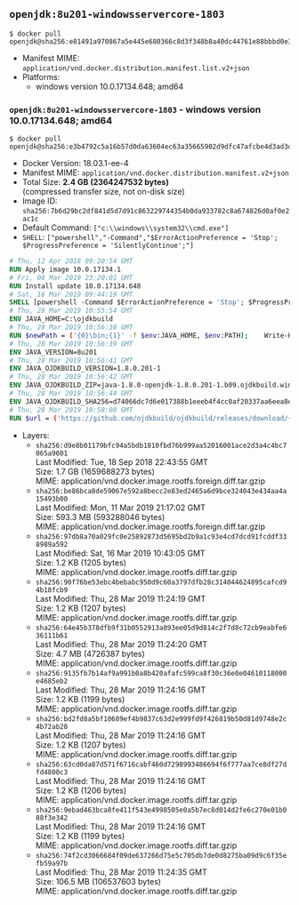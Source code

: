 ## `openjdk:8u201-windowsservercore-1803`

```console
$ docker pull openjdk@sha256:e81491a970867a5e445e680366c8d3f348b8a40dc44761e88bbbd0e3d8fb062d
```

-	Manifest MIME: `application/vnd.docker.distribution.manifest.list.v2+json`
-	Platforms:
	-	windows version 10.0.17134.648; amd64

### `openjdk:8u201-windowsservercore-1803` - windows version 10.0.17134.648; amd64

```console
$ docker pull openjdk@sha256:e3b4792c5a16b57d0da63604ec63a35665902d9dfc47afcbe4d3ad3d2478b2db
```

-	Docker Version: 18.03.1-ee-4
-	Manifest MIME: `application/vnd.docker.distribution.manifest.v2+json`
-	Total Size: **2.4 GB (2364247532 bytes)**  
	(compressed transfer size, not on-disk size)
-	Image ID: `sha256:7b6d29bc2df841d5d7d91c863229744354b0da933782c8a674826d0af0e2ac1c`
-	Default Command: `["c:\\windows\\system32\\cmd.exe"]`
-	`SHELL`: `["powershell","-Command","$ErrorActionPreference = 'Stop'; $ProgressPreference = 'SilentlyContinue';"]`

```dockerfile
# Thu, 12 Apr 2018 09:20:54 GMT
RUN Apply image 10.0.17134.1
# Fri, 08 Mar 2019 23:20:01 GMT
RUN Install update 10.0.17134.648
# Sat, 16 Mar 2019 09:44:19 GMT
SHELL [powershell -Command $ErrorActionPreference = 'Stop'; $ProgressPreference = 'SilentlyContinue';]
# Thu, 28 Mar 2019 10:55:54 GMT
ENV JAVA_HOME=C:\ojdkbuild
# Thu, 28 Mar 2019 10:56:38 GMT
RUN $newPath = ('{0}\bin;{1}' -f $env:JAVA_HOME, $env:PATH); 	Write-Host ('Updating PATH: {0}' -f $newPath); 	setx /M PATH $newPath;
# Thu, 28 Mar 2019 10:56:39 GMT
ENV JAVA_VERSION=8u201
# Thu, 28 Mar 2019 10:56:41 GMT
ENV JAVA_OJDKBUILD_VERSION=1.8.0.201-1
# Thu, 28 Mar 2019 10:56:42 GMT
ENV JAVA_OJDKBUILD_ZIP=java-1.8.0-openjdk-1.8.0.201-1.b09.ojdkbuild.windows.x86_64.zip
# Thu, 28 Mar 2019 10:56:44 GMT
ENV JAVA_OJDKBUILD_SHA256=d74066dc7d6e017388b1eeeb4f4cc0af20337aa6eea8e3a818017ae8d15b988a
# Thu, 28 Mar 2019 10:58:08 GMT
RUN $url = ('https://github.com/ojdkbuild/ojdkbuild/releases/download/{0}/{1}' -f $env:JAVA_OJDKBUILD_VERSION, $env:JAVA_OJDKBUILD_ZIP); 	Write-Host ('Downloading {0} ...' -f $url); 	[Net.ServicePointManager]::SecurityProtocol = [Net.SecurityProtocolType]::Tls12; 	Invoke-WebRequest -Uri $url -OutFile 'ojdkbuild.zip'; 	Write-Host ('Verifying sha256 ({0}) ...' -f $env:JAVA_OJDKBUILD_SHA256); 	if ((Get-FileHash ojdkbuild.zip -Algorithm sha256).Hash -ne $env:JAVA_OJDKBUILD_SHA256) { 		Write-Host 'FAILED!'; 		exit 1; 	}; 		Write-Host 'Expanding ...'; 	Expand-Archive ojdkbuild.zip -DestinationPath C:\; 		Write-Host 'Renaming ...'; 	Move-Item 		-Path ('C:\{0}' -f ($env:JAVA_OJDKBUILD_ZIP -Replace '.zip$', '')) 		-Destination $env:JAVA_HOME 	; 		Write-Host 'Verifying install ...'; 	Write-Host '  java -version'; java -version; 	Write-Host '  javac -version'; javac -version; 		Write-Host 'Removing ...'; 	Remove-Item ojdkbuild.zip -Force; 		Write-Host 'Complete.';
```

-	Layers:
	-	`sha256:d9e8b01179bfc94a5bdb1810fbd76b999aa52016001ace2d3a4c4bc7065a9601`  
		Last Modified: Tue, 18 Sep 2018 22:43:55 GMT  
		Size: 1.7 GB (1659688273 bytes)  
		MIME: application/vnd.docker.image.rootfs.foreign.diff.tar.gzip
	-	`sha256:be86bca8de59067e592a8becc2e83ed2465a6d9bce324043e434aa4a15493b00`  
		Last Modified: Mon, 11 Mar 2019 21:17:02 GMT  
		Size: 593.3 MB (593288046 bytes)  
		MIME: application/vnd.docker.image.rootfs.foreign.diff.tar.gzip
	-	`sha256:97db8a70a029fc0e25892873d5695bd2b9a1c93e4cd7dcd91fcddf338989a592`  
		Last Modified: Sat, 16 Mar 2019 10:43:05 GMT  
		Size: 1.2 KB (1205 bytes)  
		MIME: application/vnd.docker.image.rootfs.diff.tar.gzip
	-	`sha256:90f76be53ebc4bebabc950d9c60a3797dfb28c314044624895cafcd94b18fcb9`  
		Last Modified: Thu, 28 Mar 2019 11:24:19 GMT  
		Size: 1.2 KB (1207 bytes)  
		MIME: application/vnd.docker.image.rootfs.diff.tar.gzip
	-	`sha256:64e45b378dfb9f31b0552913a893ee05d9d814c2f7d8c72cb9eabfe636111b61`  
		Last Modified: Thu, 28 Mar 2019 11:24:20 GMT  
		Size: 4.7 MB (4726387 bytes)  
		MIME: application/vnd.docker.image.rootfs.diff.tar.gzip
	-	`sha256:9135fb7b14af9a991b0a8b420afafc599ca8f30c36e0e04610118000e4685eb2`  
		Last Modified: Thu, 28 Mar 2019 11:24:16 GMT  
		Size: 1.2 KB (1199 bytes)  
		MIME: application/vnd.docker.image.rootfs.diff.tar.gzip
	-	`sha256:bd2fd8a5bf10689ef4b9837c63d2e999fd9f426819b50d81d9748e2c4b72ab28`  
		Last Modified: Thu, 28 Mar 2019 11:24:16 GMT  
		Size: 1.2 KB (1207 bytes)  
		MIME: application/vnd.docker.image.rootfs.diff.tar.gzip
	-	`sha256:63cd0da87d571f6716cabf460d7298993486694f6f777aa7ce8df27dfd4800c3`  
		Last Modified: Thu, 28 Mar 2019 11:24:16 GMT  
		Size: 1.2 KB (1206 bytes)  
		MIME: application/vnd.docker.image.rootfs.diff.tar.gzip
	-	`sha256:9ebad463bca8fe411f543e4998505e0a5b7ec8d014d2fe6c270e01b088f3e342`  
		Last Modified: Thu, 28 Mar 2019 11:24:16 GMT  
		Size: 1.2 KB (1199 bytes)  
		MIME: application/vnd.docker.image.rootfs.diff.tar.gzip
	-	`sha256:74f2cd3066684f09de637266d75e5c705db7de0d8275ba09d9c6f35efb59a97b`  
		Last Modified: Thu, 28 Mar 2019 11:24:35 GMT  
		Size: 106.5 MB (106537603 bytes)  
		MIME: application/vnd.docker.image.rootfs.diff.tar.gzip
